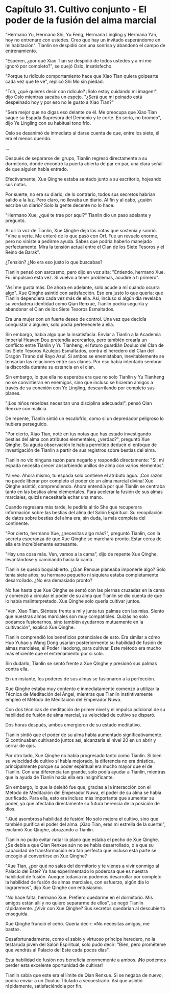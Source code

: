 
# Capítulo 31. Cultivo conjunto - El poder de la fusión del alma marcial


"Hermano Yu, Hermano Shi, Yu Feng, Hermana Lingling y Hermana Yan, hoy no entrenaré con ustedes. Creo que hay un invitado esperándome en mi habitación". Tianlin se despidió con una sonrisa y abandonó el campo de entrenamiento.

"Esperen, ¿por qué Xiao Tian se despidió de todos ustedes y a mí me ignoró por completo?", se quejó Oslo, insatisfecho.

"Porque tu ridículo comportamiento hace que Xiao Tian quiera golpearte cada vez que te ve", replicó Shi Mo sin piedad.

"Tch, ¿qué quieres decir con ridículo? ¡Solo estoy cuidando mi imagen!", dijo Oslo mientras sacaba un espejo. "¿Será que mi peinado está despeinado hoy y por eso no le gusto a Xiao Tian?"

"Será mejor que no digas eso delante de él. Me preocupa que Xiao Tian saque su Espada Supresora del Demonio y te corte. En serio, no bromeo", dijo Ye Lingling con su habitual tono frío.

Oslo se desanimó de inmediato al darse cuenta de que, entre los siete, él era el menos querido.

...

Después de separarse del grupo, Tianlin regresó directamente a su dormitorio, donde encontró la puerta abierta de par en par, una clara señal de que alguien había entrado.

Efectivamente, Xue Qinghe estaba sentado junto a su escritorio, hojeando sus notas.

Por suerte, no era su diario; de lo contrario, todos sus secretos habrían salido a la luz. Pero claro, no llevaba un diario. Al fin y al cabo, ¿quién escribe un diario? Solo la gente decente no lo hace.

"Hermano Xue, ¿qué te trae por aquí?" Tianlin dio un paso adelante y preguntó.

Al oír la voz de Tianlin, Xue Qinghe dejó las notas que sostenía y sonrió. "Vine a verte. Me enteré de lo que pasó con Orf. Fue un revuelo enorme, pero no viniste a pedirme ayuda. Sabes que podría haberlo manejado perfectamente. Mira la tensión actual entre el Clan de los Siete Tesoros y el Reino de Barak".

¿Tensión? ¿No era eso justo lo que buscabas?

Tianlin pensó con sarcasmo, pero dijo en voz alta: "Entiendo, hermano Xue. Fui impulsivo esta vez. Si vuelvo a tener problemas, acudiré a ti primero".

"Así me gusta más. De ahora en adelante, solo acude a mí cuando ocurra algo". Xue Qinghe asintió con satisfacción. Eso era justo lo que quería: que Tianlin dependiera cada vez más de ella. Así, incluso si algún día revelaba su verdadera identidad como Qian Renxue, Tianlin podría seguirla y abandonar el Clan de los Siete Tesoros Esmaltados.

Era una mujer con un fuerte deseo de control. Una vez que decidía conquistar a alguien, solo podía pertenecerle a ella.

Sin embargo, había algo que la insatisfacía. Enviar a Tianlin a la Academia Imperial Heaven Dou pretendía acercarlos, pero también crearía un conflicto entre Tianlin y Yu Tianheng, el futuro guardián Douluo del Clan de los Siete Tesoros Azulejos Esmaltados, contra el heredero del Clan del Dragón Tirano del Rayo Azul. Si ambos se enemistaban, inevitablemente se tensarían las relaciones entre sus clanes. Por eso había intentado sembrar la discordia durante su estancia en el clan.

Sin embargo, lo que ella no esperaba era que no solo Tianlin y Yu Tianheng no se convirtieran en enemigos, sino que incluso se hicieran amigos a través de su conexión con Ye Lingling, descarrilando por completo sus planes.

"¡Los niños rebeldes necesitan una disciplina adecuada!", pensó Qian Renxue con malicia.

De repente, Tianlin sintió un escalofrío, como si un depredador peligroso lo hubiera perseguido.

"Por cierto, Xiao Tian, noté en tus notas que has estado investigando bestias del alma con atributos elementales, ¿verdad?", preguntó Xue Qinghe. Su aguda observación le había permitido deducir el enfoque de investigación de Tianlin a partir de sus registros sobre bestias del alma.

Tianlin no vio ninguna razón para negarlo y respondió directamente: "Sí, mi espada necesita crecer absorbiendo anillos de alma con varios elementos".

Ya veo. Ahora mismo, tu espada solo contiene el atributo agua. ¡Con razón no puede liberar por completo el poder de un alma marcial divina! Xue Qinghe asintió, comprendiendo. Ahora entendía por qué Tianlin se centraba tanto en las bestias alma elementales. Para acelerar la fusión de sus almas marciales, quizás necesitaría echar una mano.

Cuando regresara más tarde, le pediría al tío She que recuperara información sobre las bestias del alma del Salón Espiritual. Su recopilación de datos sobre bestias del alma era, sin duda, la más completa del continente.

"Por cierto, hermano Xue, ¿necesitas algo más?", preguntó Tianlin, con la secreta esperanza de que Xue Qinghe se marchara pronto. Estar cerca de ella era increíblemente estresante.

"Hay una cosa más. Ven, vamos a la cama", dijo de repente Xue Qinghe, levantándose y caminando hacia la cama.

Tianlin se quedó boquiabierto. ¿Qian Renxue planeaba imponerle algo? Solo tenía siete años; su hermano pequeño ni siquiera estaba completamente desarrollado. ¿No era demasiado pronto?

No fue hasta que Xue Qinghe se sentó con las piernas cruzadas en la cama y comenzó a circular el poder de su alma que Tianlin se dio cuenta de que lo había malinterpretado. Xue Qinghe solo quería cultivar juntos.

"Ven, Xiao Tian. Siéntate frente a mí y junta tus palmas con las mías. Siento que nuestras almas marciales son muy compatibles. Quizás no solo podamos fusionarnos, sino también ayudarnos mutuamente en la cultivación", explicó Xue Qinghe.

Tianlin comprendió los beneficios potenciales de esto. Era similar a cómo Huo Yuhao y Wang Dong usarían posteriormente su habilidad de fusión de almas marciales, el Poder Haodong, para cultivar. Este método era mucho más eficiente que el entrenamiento por sí solo.

Sin dudarlo, Tianlin se sentó frente a Xue Qinghe y presionó sus palmas contra ella.

En un instante, los poderes de sus almas se fusionaron a la perfección.

Xue Qinghe estaba muy contento e inmediatamente comenzó a utilizar la Técnica de Meditación del Ángel, mientras que Tianlin instintivamente empleó el Método de Meditación del Emperador Nuwa.

Con dos técnicas de meditación de primer nivel y el impulso adicional de su habilidad de fusión de alma marcial, su velocidad de cultivo se disparó.

Dos horas después, ambos emergieron de su estado meditativo.

Tianlin sintió que el poder de su alma había aumentado significativamente. Si continuaban cultivando juntos así, alcanzaría el nivel 20 en un abrir y cerrar de ojos.

Por otro lado, Xue Qinghe no había progresado tanto como Tianlin. Si bien su velocidad de cultivo sí había mejorado, la diferencia no era drástica, principalmente porque su poder espiritual era mucho mayor que el de Tianlin. Con una diferencia tan grande, solo podía ayudar a Tianlin, mientras que la ayuda de Tianlin hacia ella era insignificante.

Sin embargo, lo que la deleitó fue que, gracias a la interacción con el Método de Meditación del Emperador Nuwa, el poder de su alma se había purificado. Para ella, esto era incluso más importante que aumentar su poder, ya que afectaba directamente su futura herencia de la posición de dios.

"¡Qué asombrosa habilidad de fusión! No solo mejora el cultivo, sino que también purifica el poder del alma. ¡Xiao Tian, eres mi estrella de la suerte!", exclamó Xue Qinghe, abrazando a Tianlin.

Tianlin no pudo evitar notar lo plano que estaba el pecho de Xue Qinghe. ¿Se debía a que Qian Renxue aún no se había desarrollado, o a que su capacidad de transformación era tan perfecta que incluso esta parte se encogió al convertirse en Xue Qinghe?

"Xue Tian, ¿por qué no sales del dormitorio y te vienes a vivir conmigo al Palacio del Este? Ya has experimentado lo poderosa que es nuestra habilidad de fusión. Aunque todavía no podemos desarrollar por completo la habilidad de fusión de almas marciales, con esfuerzo, algún día lo lograremos", dijo Xue Qinghe con entusiasmo.

"No hace falta, hermano Xue. Prefiero quedarme en el dormitorio. Mis amigos están allí y no quiero separarme de ellos", se negó Tianlin rápidamente. ¿Vivir con Xue Qinghe? Sus secretos quedarían al descubierto enseguida.

Xue Qinghe frunció el ceño. Quería decir: «No necesitas amigos, me basta».

Desafortunadamente, como el sabio y virtuoso príncipe heredero, no la testaruda joven del Salón Espiritual, solo pudo decir: "Bien, pero prométeme que vendrás al Palacio del Este cada pocos días".

Esta habilidad de fusión nos beneficia enormemente a ambos. ¡No podemos perder esta excelente oportunidad de cultivar!

Tianlin sabía que este era el límite de Qian Renxue. Si se negaba de nuevo, podría enviar a un Douluo Titulado a secuestrarlo. Así que asintió rápidamente, satisfaciéndola por fin.